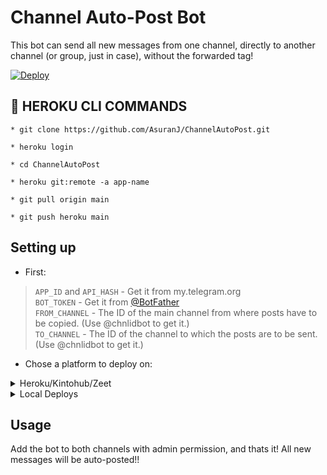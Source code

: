# Channel Auto-Post Bot

This bot can send all new messages from one channel, directly to another channel (or group, just in case), without the forwarded tag!

[![Deploy](https://www.herokucdn.com/deploy/button.svg)](https://heroku.com/deploy?template=https://github.com/AsuranJ/ChannelAutoPost)


## 🚸 HEROKU CLI COMMANDS

`* git clone https://github.com/AsuranJ/ChannelAutoPost.git`

`* heroku login`

`* cd ChannelAutoPost`

`* heroku git:remote -a app-name`

`* git pull origin main`

`* git push heroku main`

## Setting up 
* First:
> `APP_ID` and `API_HASH` - Get it from my.telegram.org   
> `BOT_TOKEN` - Get it from [@BotFather](https://t.me/BotFather)   
> `FROM_CHANNEL` - The ID of the main channel from where posts have to be copied. (Use @chnlidbot to get it.)   
> `TO_CHANNEL` - The ID of the channel to which the posts are to be sent. (Use @chnlidbot to get it.)   
   
* Chose a platform to deploy on:
<details>
<summary>Heroku/Kintohub/Zeet</summary>
<br>
Add the above values to the environment vars and deploy the bot.
</details>
<details>
<summary>Local Deploys</summary>
<br>
- Clone the repo:   <code>git clone https://github.com/xditya/ChannelAutoForwarder</code></br>
- Make a <code>.env</code> file in the root of the repo, like <a href="https://github.com/xditya/ChannelAutoForwarder/blob/main/.env.sample">.env.sample</a> and fill in the values.</br>
- Use <code>python3 bot.py</code> to start the bot.</br>  
</details>

## Usage
Add the bot to both channels with admin permission, and thats it!
All new messages will be auto-posted!! 
